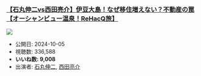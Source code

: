 ### [【石丸伸二vs西田亮介】伊豆大島！なぜ移住増えない？不動産の罠【オーシャンビュー温泉！ReHacQ旅】](https://www.youtube.com/watch?v=zZfFMyKZvSo)
[![](https://img.youtube.com/vi/zZfFMyKZvSo/sddefault.jpg)](https://www.youtube.com/watch?v=zZfFMyKZvSo)
-   公開日: 2024-10-05
-   視聴数: 336,588
-   **いいね数: 9,008**
-   出演者: [石丸伸二](/rehacq_fan/people/石丸伸二 "wikilink"), [西田亮介](/rehacq_fan/people/西田亮介 "wikilink")
